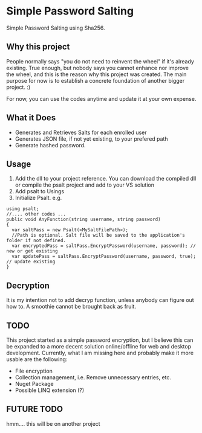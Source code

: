 # Simple Password Salting
Simple Password Salting using Sha256.

## Why this project
People normally says "you do not need to reinvent the wheel" if it's already existing. True enough, but nobody says you cannot enhance nor improve the wheel, and this is the reason why this project was created. The main purpose for now is to establish a concrete foundation of another bigger project. :)

For now, you can use the codes anytime and update it at your own expense.

## What it Does
- Generates and Retrieves Salts for each enrolled user
- Generates JSON file, if not yet existing, to your prefered path
- Generate hashed password.

## Usage
1. Add the dll to your project reference. You can download the compiled dll or compile the psalt project and add to your VS solution
2. Add psalt to Usings
3. Initialize Psalt. e.g.

```
using psalt;
//.... other codes ...
public void AnyFunction(string username, string password)
{
  var saltPass = new Psalt(<MySaltFilePath>); 
  //Path is optional. Salt file will be saved to the application's folder if not defined.
  var encryptedPass = saltPass.EncryptPassword(username, password); // new or get existing
  var updatePass = saltPass.EncryptPassword(username, password, true); // update existing
}
```
## Decryption
It is my intention not to add decryp function, unless anybody can figure out how to. A smoothie cannot be brought back as fruit.

## TODO
This project started as a simple password encryption, but I believe this can be expanded to a more decent solution online/offline for web and desktop development. Currently, what I am missing here and probably make it more usable are the following:
- File encryption
- Collection management, i.e. Remove unnecessary entries, etc.
- Nuget Package
- Possible LINQ extension (?)

## FUTURE TODO
hmm.... this will be on another project
